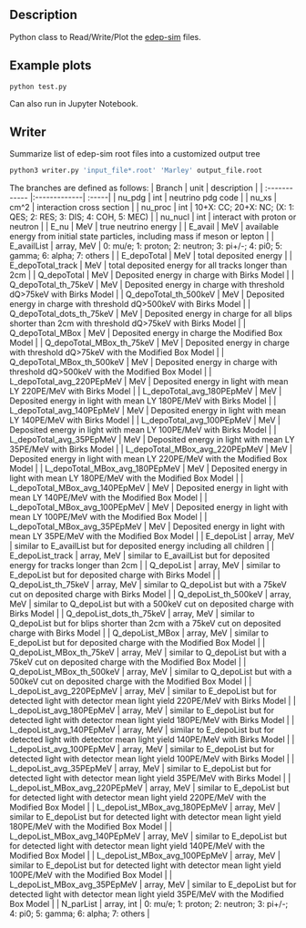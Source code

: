 
## Description
Python class to Read/Write/Plot the [edep-sim](https://github.com/ClarkMcGrew/edep-sim/tree/master/io) files.

## Example plots

```
python test.py
```

Can also run in Jupyter Notebook.

## Writer
Summarize list of edep-sim root files into a customized output tree
```py
python3 writer.py 'input_file*.root' 'Marley' output_file.root
```

The branches are defined as follows:
| Branch        | unit           | description  |
| :------------ |:-------------| :-----|
| nu_pdg        | int | neutrino pdg code |
| nu_xs      | cm^2      | interaction cross section |
| nu_proc | int | 10+X: CC; 20+X: NC; (X: 1: QES; 2: RES; 3: DIS; 4: COH, 5: MEC)  |
| nu_nucl | int | interact with proton or neutron |
| E_nu | MeV | true neutrino energy |
| E_avail | MeV | available energy from initial state particles, including mass if meson or lepton |
| E_availList | array, MeV | 0: mu/e; 1: proton; 2: neutron; 3: pi+/-; 4: pi0; 5: gamma; 6: alpha; 7: others |
| E_depoTotal | MeV | total deposited energy  |
| E_depoTotal_track | MeV | total deposited energy for all tracks longer than 2cm  |
| Q_depoTotal | MeV | Deposited energy in charge with Birks Model  |
| Q_depoTotal_th_75keV | MeV | Deposited energy in charge with threshold dQ>75keV with Birks Model |
| Q_depoTotal_th_500keV | MeV | Deposited energy in charge with threshold dQ>500keV with Birks Model |
| Q_depoTotal_dots_th_75keV | MeV | Deposited energy in charge for all blips shorter than 2cm with threshold dQ>75keV with Birks Model |
| Q_depoTotal_MBox | MeV | Deposited energy in charge the Modified Box Model |
| Q_depoTotal_MBox_th_75keV | MeV | Deposited energy in charge with threshold dQ>75keV with the Modified Box Model |
| Q_depoTotal_MBox_th_500keV | MeV | Deposited energy in charge with threshold dQ>500keV with the Modified Box Model |
| L_depoTotal_avg_220PEpMeV | MeV | Deposited energy in light with mean LY 220PE/MeV with Birks Model |
| L_depoTotal_avg_180PEpMeV | MeV | Deposited energy in light with mean LY 180PE/MeV with Birks Model |
| L_depoTotal_avg_140PEpMeV | MeV | Deposited energy in light with mean LY 140PE/MeV with Birks Model |
| L_depoTotal_avg_100PEpMeV | MeV | Deposited energy in light with mean LY 100PE/MeV with Birks Model |
| L_depoTotal_avg_35PEpMeV | MeV | Deposited energy in light with mean LY 35PE/MeV with Birks Model |
| L_depoTotal_MBox_avg_220PEpMeV | MeV | Deposited energy in light with mean LY 220PE/MeV with the Modified Box Model  |
| L_depoTotal_MBox_avg_180PEpMeV | MeV | Deposited energy in light with mean LY 180PE/MeV with the Modified Box Model  |
| L_depoTotal_MBox_avg_140PEpMeV | MeV | Deposited energy in light with mean LY 140PE/MeV with the Modified Box Model  |
| L_depoTotal_MBox_avg_100PEpMeV | MeV | Deposited energy in light with mean LY 100PE/MeV with the Modified Box Model  |
| L_depoTotal_MBox_avg_35PEpMeV | MeV | Deposited energy in light with mean LY 35PE/MeV with the Modified Box Model  |
| E_depoList | array, MeV | similar to E_availList but for deposited energy including all children |
| E_depoList_track | array, MeV | similar to E_availList but for deposited energy for tracks longer than 2cm |
| Q_depoList | array, MeV | similar to E_depoList but for deposited charge with Birks Model |
| Q_depoList_th_75keV | array, MeV | similar to Q_depoList but with a 75keV cut on deposited charge with Birks Model |
| Q_depoList_th_500keV | array, MeV | similar to Q_depoList but with a 500keV cut on deposited charge with Birks Model |
| Q_depoList_dots_th_75keV | array, MeV | similar to Q_depoList but for blips shorter than 2cm with a 75keV cut on deposited charge with Birks Model |
| Q_depoList_MBox | array, MeV | similar to E_depoList but for deposited charge with the Modified Box Model |
| Q_depoList_MBox_th_75keV | array, MeV | similar to Q_depoList but with a 75keV cut on deposited charge with the Modified Box Model |
| Q_depoList_MBox_th_500keV | array, MeV | similar to Q_depoList but with a 500keV cut on deposited charge with the Modified Box Model |
| L_depoList_avg_220PEpMeV | array, MeV | similar to E_depoList but for detected light with detector mean light yield 220PE/MeV with Birks Model |
| L_depoList_avg_180PEpMeV | array, MeV | similar to E_depoList but for detected light with detector mean light yield 180PE/MeV with Birks Model |
| L_depoList_avg_140PEpMeV | array, MeV | similar to E_depoList but for detected light with detector mean light yield 140PE/MeV with Birks Model |
| L_depoList_avg_100PEpMeV | array, MeV | similar to E_depoList but for detected light with detector mean light yield 100PE/MeV with Birks Model |
| L_depoList_avg_35PEpMeV | array, MeV | similar to E_depoList but for detected light with detector mean light yield 35PE/MeV with Birks Model |
| L_depoList_MBox_avg_220PEpMeV | array, MeV | similar to E_depoList but for detected light with detector mean light yield 220PE/MeV with the Modified Box Model |
| L_depoList_MBox_avg_180PEpMeV | array, MeV | similar to E_depoList but for detected light with detector mean light yield 180PE/MeV with the Modified Box Model |
| L_depoList_MBox_avg_140PEpMeV | array, MeV | similar to E_depoList but for detected light with detector mean light yield 140PE/MeV with the Modified Box Model |
| L_depoList_MBox_avg_100PEpMeV | array, MeV | similar to E_depoList but for detected light with detector mean light yield 100PE/MeV with the Modified Box Model |
| L_depoList_MBox_avg_35PEpMeV | array, MeV | similar to E_depoList but for detected light with detector mean light yield 35PE/MeV with the Modified Box Model |
| N_parList | array, int | 0: mu/e; 1: proton; 2: neutron; 3: pi+/-; 4: pi0; 5: gamma; 6: alpha; 7: others |
